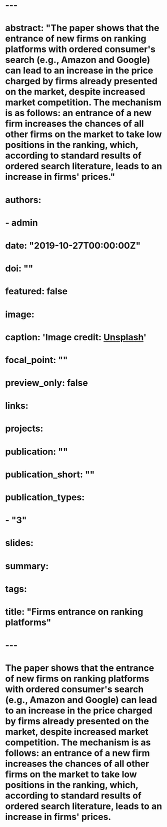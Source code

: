 # ---
# abstract: "The paper shows that the entrance of new firms on ranking platforms with ordered consumer's search (e.g., Amazon and Google) can lead to an increase in the price charged by firms already presented on the market, despite increased market competition. The mechanism is as follows: an entrance of a new firm increases the chances of all other firms on the market to take low positions in the ranking, which, according to standard results of ordered search literature, leads to an increase in firms' prices."
# 
# authors:
# - admin
# date: "2019-10-27T00:00:00Z"
# doi: ""
# featured: false
# image:
#   caption: 'Image credit: [**Unsplash**](https://unsplash.com/photos/s9CC2SKySJM)'
#   focal_point: ""
#   preview_only: false
# links:
# projects:
# publication: ""
# publication_short: ""
# publication_types:
# - "3"
# slides:
# summary:
# tags:
# title: "Firms entrance on ranking platforms"
# ---
# The paper shows that the entrance of new firms on ranking platforms with ordered consumer's search (e.g., Amazon and Google) can lead to an increase in the price charged by firms already presented on the market, despite increased market competition. The mechanism is as follows: an entrance of a new firm increases the chances of all other firms on the market to take low positions in the ranking, which, according to standard results of ordered search literature, leads to an increase in firms' prices.
# 
